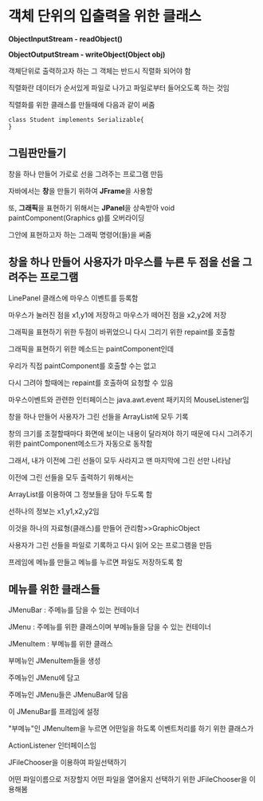 # 객체 단위의 입출력을 위한 클래스
**ObjectInputStream - readObject()**

**ObjectOutputStream - writeObject(Object obj)**

객체단위로 출력하고자 하는 그 객체는 반드시 직렬화 되어야 함 

직렬화란 데이터가 순서있게 파일로 나가고 파일로부터 들어오도록 하는 것임 

직렬화를 위한 클래스를 만들때에 다음과 같이 써줌

```
class Student implements Serializable{
}
```

## 그림판만들기

창을 하나 만들어 가로로 선을 그려주는 프로그램 만듬

자바에서는 **창**을 만들기 위하여 **JFrame**을 사용함

또, **그래픽**을 표현하기 위해서는 **JPanel**을 상속받아 void paintComponent(Graphics g)를 오버라이딩

그안에 표현하고자 하는 그래픽 명령어(들)을 써줌 

## 창을 하나 만들어 사용자가 마우스를 누른 두 점을 선을 그려주는 프로그램
LinePanel 클래스에 마우스 이벤트를 등록함

마우스가 눌러진 점을 x1,y1에 저장하고 마우스가 떼어진 점을 x2,y2에 저장

그래픽을 표현하기 위한 두점이 바뀌었으니 다시 그리기 위한 repaint를 호출함

그래픽을 표현하기 위한 메소드는 paintComponent인데 

우리가 직접 paintComponent를 호출할 수는 없고 

다시 그려야 할때에는 repaint를 호출하여 요청할 수 있음 

마우스이벤트와 관련한 인터페이스는 java.awt.event 패키지의 MouseListener임

창을 하나 만들어 사용자가 그린 선들을 ArrayList에 모두 기록

창의 크기를 조절할때마다 화면에 보이는 내용이 달라져야 하기 때문에 다시 그려주기 위한 paintComponent메소드가 자동으로 동작함

그래서, 내가 이전에 그린 선들이 모두 사라지고 맨 마지막에 그린 선만 나타남 

이전에 그린 선들을 모두 출력하기 위해서는

ArrayList를 이용하여 그 정보들을 담아 두도록 함

선하나의 정보는 x1,y1,x2,y2임

이것을 하나의 자료형(클래스)를 만들어 관리함>>GraphicObject

사용자가 그린 선들을 파일로 기록하고 다시 읽어 오는 프로그램을 만듬

프레임에 메뉴를 만들고 메뉴를 누르면 파일도 저장하도록 함

## 메뉴를 위한 클래스들
JMenuBar : 주메뉴를 담을 수 있는 컨테이너

JMenu : 주메뉴를 위한 클래스이며 부메뉴들을 담을 수 있는 컨테이너

JMenuItem : 부메뉴를 위한 클래스

부메뉴인 JMenuItem들을 생성

주메뉴인 JMenu에 담고 

주메뉴인 JMenu들은 JMenuBar에 담음

이 JMenuBar를 프레임에 설정

"부메뉴"인 JMenuItem을 누르면 어떤일을 하도록 이벤트처리를 하기 위한 클래스가

ActionListener 인터페이스임

JFileChooser을 이용하여 파일선택하기

어떤 파일이름으로 저장할지 어떤 파일을 열어올지 선택하기 위한 JFileChooser을 이용해봄 	
